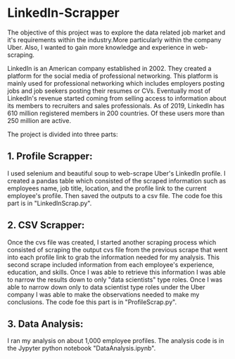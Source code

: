 # LinkedIn-Scrapper

The objective of this project was to explore the data related job market and it's requirements
within the industry.More particularly within the company Uber. Also, I wanted to gain more knowledge and experience in web-scraping.

LinkedIn is an American company established in 2002. They created a platform for the social media of professional networking. This platform is mainly used for professional networking which includes employers posting jobs and job seekers posting their resumes or CVs. Eventually most of LinkedIn's revenue started coming from selling access to information about its members to recruiters and sales professionals.
As of 2019, LinkedIn has 610 million registered members in 200 countries. Of these users more than 250 million are active.

The project is divided into three parts:

## 1. Profile Scrapper:
I used selenium and beautiful soup to web-scrape Uber's LinkedIn profile. I created a pandas table which consisted of the scraped
information such as employees name, job title, location, and the profile link to the current employee's profile. Then saved the outputs to a csv file. The code foe this part is in 
"LinkedInScrap.py".


## 2. CSV Scrapper:
Once the cvs file was created, I started another scraping process which consisted of scraping the output cvs file from the previous scrape
that went into each profile link to grab the information needed for my analysis. This second scrape included information from each employee's experience,
education, and skills. Once I was able to retrieve this information I was able to narrow the results down to only "data scientists" type roles. Once I was able to 
narrow down only to data scientist type roles under the Uber company I was able to make the observations needed to make my conclusions. The code foe this part is in 
"ProfileScrap.py".

## 3. Data Analysis:
I ran my analysis on about 1,000 employee profiles. The analysis code is in the Jypyter python notebook "DataAnalysis.ipynb".

